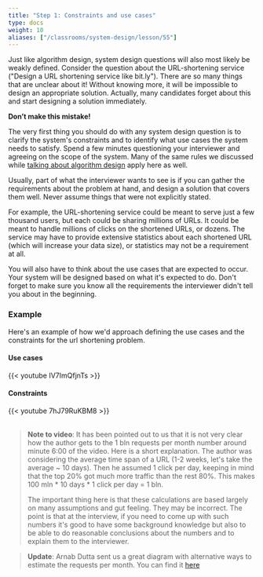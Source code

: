 ```yaml
---
title: "Step 1: Constraints and use cases"
type: docs
weight: 10
aliases: ["/classrooms/system-design/lesson/55"]
---
```

Just like algorithm design, system design questions will also most likely be weakly defined. Consider the question about the URL-shortening service ("Design a URL shortening service like bit.ly"). There are so many things that are unclear about it! Without knowing more, it will be impossible to design an appropriate solution. Actually, many candidates forget about this and start designing a solution immediately.

**Don’t make this mistake!**

The very first thing you should do with any system design question is to clarify the system's constraints and to identify what use cases the system needs to satisfy. Spend a few minutes questioning your interviewer and agreeing on the scope of the system. Many of the same rules we discussed while [talking about algorithm design](/algorithms/algorithm-design-canvas/task-constraints/) apply here as well.

Usually, part of what the interviewer wants to see is if you can gather the requirements about the problem at hand, and design a solution that covers them well. Never assume things that were not explicitly stated.

For example, the URL-shortening service could be meant to serve just a few thousand users, but each could be sharing millions of URLs. It could be meant to handle millions of clicks on the shortened URLs, or dozens. The service may have to provide extensive statistics about each shortened URL (which will increase your data size), or statistics may not be a requirement at all.

You will also have to think about the use cases that are expected to occur. Your system will be designed based on what it's expected to do. Don't forget to make sure you know all the requirements the interviewer didn't tell you about in the beginning.

### Example

Here's an example of how we'd approach defining the use cases and the constraints for the url shortening problem.

#### Use cases

<div class="row">
<div class="col-md-8 col-md-offset-2">
<div class="embed-responsive embed-responsive-16by9 text-center">
{{< youtube IV7ImQfjnTs >}}
</div>
</div>
</div>


#### Constraints

<div class="row">
<div class="col-md-8 col-md-offset-2">
<div class="embed-responsive embed-responsive-16by9 text-center">
{{< youtube 7hJ79RuKBM8 >}}
</div>
</div>
</div>

<br>

> **Note to video**: It has been pointed out to us that it is not very clear how the author gets to the 1 bln requests per month number around minute 6:00 of the video. Here is a short explanation. The author was considering the average time span of a URL (1-2 weeks, let's take the average ~ 10 days). Then he assumed 1 click per day, keeping in mind that the top 20% got much more traffic than the rest 80%. This makes 100 mln * 10 days * 1 click per day = 1 bln.
>
> The important thing here is that these calculations are based largely on many assumptions and gut feeling. They may be incorrect. The point is that at the interview, if you need to come up with such numbers it's good to have some background knowledge but also to be able to do reasonable conclusions about the numbers and to explain them to the interviewer.

> **Update**: Arnab Dutta sent us a great diagram with alternative ways to estimate the requests per month. You can find it <a href="https://github.com/antonrd/hiredintech_files/raw/master/system_design/digram_url_shortening.jpg" target="_blank" rel="noopener noreferrer">here</a>
